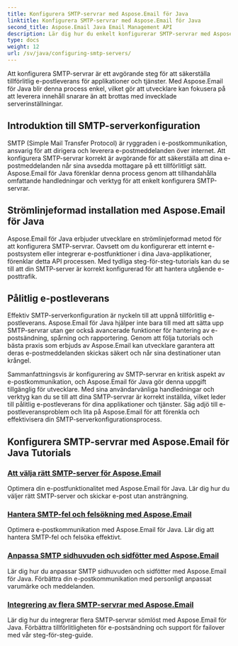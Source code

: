 ```yaml
---
title: Konfigurera SMTP-servrar med Aspose.Email för Java
linktitle: Konfigurera SMTP-servrar med Aspose.Email för Java
second_title: Aspose.Email Java Email Management API
description: Lär dig hur du enkelt konfigurerar SMTP-servrar med Aspose.Email för Java. Steg-för-steg handledning för sömlös e-postleverans.
type: docs
weight: 12
url: /sv/java/configuring-smtp-servers/
---
```



Att konfigurera SMTP-servrar är ett avgörande steg för att säkerställa tillförlitlig e-postleverans för applikationer och tjänster. Med Aspose.Email för Java blir denna process enkel, vilket gör att utvecklare kan fokusera på att leverera innehåll snarare än att brottas med invecklade serverinställningar.

## Introduktion till SMTP-serverkonfiguration

SMTP (Simple Mail Transfer Protocol) är ryggraden i e-postkommunikation, ansvarig för att dirigera och leverera e-postmeddelanden över internet. Att konfigurera SMTP-servrar korrekt är avgörande för att säkerställa att dina e-postmeddelanden når sina avsedda mottagare på ett tillförlitligt sätt. Aspose.Email för Java förenklar denna process genom att tillhandahålla omfattande handledningar och verktyg för att enkelt konfigurera SMTP-servrar.

## Strömlinjeformad installation med Aspose.Email för Java

Aspose.Email för Java erbjuder utvecklare en strömlinjeformad metod för att konfigurera SMTP-servrar. Oavsett om du konfigurerar ett internt e-postsystem eller integrerar e-postfunktioner i dina Java-applikationer, förenklar detta API processen. Med tydliga steg-för-steg-tutorials kan du se till att din SMTP-server är korrekt konfigurerad för att hantera utgående e-posttrafik.

## Pålitlig e-postleverans

Effektiv SMTP-serverkonfiguration är nyckeln till att uppnå tillförlitlig e-postleverans. Aspose.Email för Java hjälper inte bara till med att sätta upp SMTP-servrar utan ger också avancerade funktioner för hantering av e-postsändning, spårning och rapportering. Genom att följa tutorials och bästa praxis som erbjuds av Aspose.Email kan utvecklare garantera att deras e-postmeddelanden skickas säkert och når sina destinationer utan krångel.

Sammanfattningsvis är konfigurering av SMTP-servrar en kritisk aspekt av e-postkommunikation, och Aspose.Email för Java gör denna uppgift tillgänglig för utvecklare. Med sina användarvänliga handledningar och verktyg kan du se till att dina SMTP-servrar är korrekt inställda, vilket leder till pålitlig e-postleverans för dina applikationer och tjänster. Säg adjö till e-postleveransproblem och lita på Aspose.Email för att förenkla och effektivisera din SMTP-serverkonfigurationsprocess.

## Konfigurera SMTP-servrar med Aspose.Email för Java Tutorials
### [Att välja rätt SMTP-server för Aspose.Email](./choosing-the-right-smtp-server/)
Optimera din e-postfunktionalitet med Aspose.Email för Java. Lär dig hur du väljer rätt SMTP-server och skickar e-post utan ansträngning.
### [Hantera SMTP-fel och felsökning med Aspose.Email](./handling-smtp-errors-and-troubleshooting/)
Optimera e-postkommunikation med Aspose.Email för Java. Lär dig att hantera SMTP-fel och felsöka effektivt.
### [Anpassa SMTP sidhuvuden och sidfötter med Aspose.Email](./customizing-smtp-headers-and-footers/)
Lär dig hur du anpassar SMTP sidhuvuden och sidfötter med Aspose.Email för Java. Förbättra din e-postkommunikation med personligt anpassat varumärke och meddelanden.
### [Integrering av flera SMTP-servrar med Aspose.Email](./integrating-multiple-smtp-servers/)
Lär dig hur du integrerar flera SMTP-servrar sömlöst med Aspose.Email för Java. Förbättra tillförlitligheten för e-postsändning och support för failover med vår steg-för-steg-guide.